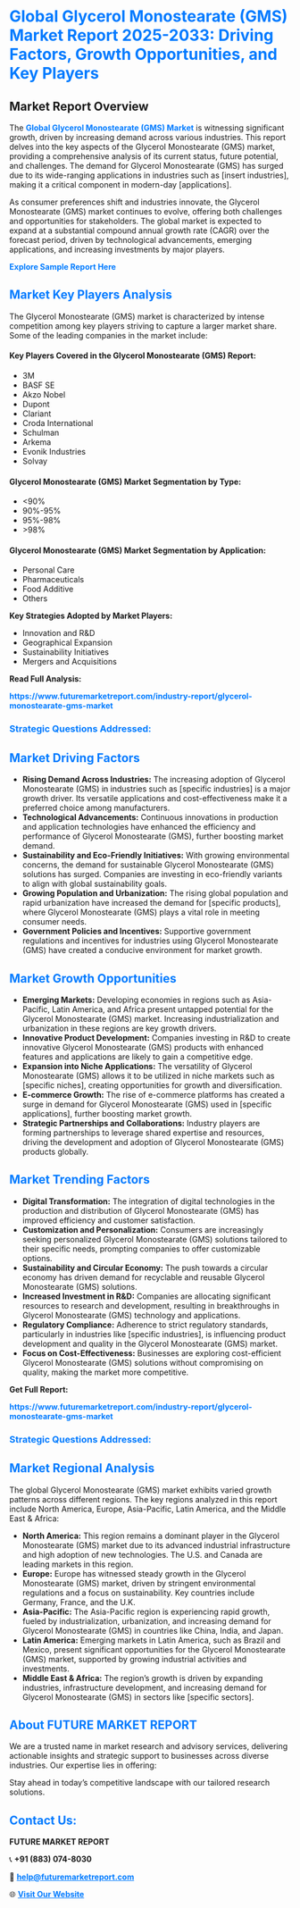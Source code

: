 <h1 style="color: #007BFF;">Global Glycerol Monostearate (GMS) Market Report 2025-2033: Driving Factors, Growth Opportunities, and Key Players</h1>

<section id="overview">
<h2>Market Report Overview</h2>
<p>The <a href="https://www.futuremarketreport.com/industry-report/glycerol-monostearate-gms-market" style="color: #007BFF; text-decoration: none;"><strong>Global Glycerol Monostearate (GMS) Market</strong></a> is witnessing significant growth, driven by increasing demand across various industries. This report delves into the key aspects of the Glycerol Monostearate (GMS) market, providing a comprehensive analysis of its current status, future potential, and challenges. The demand for Glycerol Monostearate (GMS) has surged due to its wide-ranging applications in industries such as [insert industries], making it a critical component in modern-day [applications].</p>
<p>As consumer preferences shift and industries innovate, the Glycerol Monostearate (GMS) market continues to evolve, offering both challenges and opportunities for stakeholders. The global market is expected to expand at a substantial compound annual growth rate (CAGR) over the forecast period, driven by technological advancements, emerging applications, and increasing investments by major players.</p>
</section>

<section id="overview">
<p><a href="https://www.futuremarketreport.com/request-sample/reportId=88447" style="color: #007BFF; text-decoration: none;"><strong>Explore Sample Report Here</strong></a></p>
</section>

<section id="key-players">
<h2 style="color: #007BFF;">Market Key Players Analysis</h2>
<p>The Glycerol Monostearate (GMS) market is characterized by intense competition among key players striving to capture a larger market share. Some of the leading companies in the market include:</p>
<h4>Key Players Covered in the Glycerol Monostearate (GMS) Report:</h4>
<ul><li>3M</li><li>BASF SE</li><li>Akzo Nobel</li><li>Dupont</li><li>Clariant</li><li>Croda International</li><li>Schulman</li><li>Arkema</li><li>Evonik Industries</li><li>Solvay</li></ul>
<h4>Glycerol Monostearate (GMS) Market Segmentation by Type:</h4>
<ul><li>&lt;90%</li><li>90%-95%</li><li>95%-98%</li><li>&gt;98%</li></ul>

<h4>Glycerol Monostearate (GMS) Market Segmentation by Application:</h4>
<ul><li>Personal Care</li><li>Pharmaceuticals</li><li>Food Additive</li><li>Others</li></ul>
<p><strong>Key Strategies Adopted by Market Players:</strong></p>
<ul>
<li>Innovation and R&D</li>
<li>Geographical Expansion</li>
<li>Sustainability Initiatives</li>
<li>Mergers and Acquisitions</li>
</ul>
</section>

<section>
<p><strong>Read Full Analysis: </strong></p><a href="https://www.futuremarketreport.com/industry-report/glycerol-monostearate-gms-market" style="color: #007BFF; text-decoration: none;"><strong>https://www.futuremarketreport.com/industry-report/glycerol-monostearate-gms-market</strong></a>
<h3 style="color: #007BFF;">Strategic Questions Addressed:</h3>
</section>

<section id="driving-factors">
<h2 style="color: #007BFF;">Market Driving Factors</h2>
<ul>
<li><strong>Rising Demand Across Industries:</strong> The increasing adoption of Glycerol Monostearate (GMS) in industries such as [specific industries] is a major growth driver. Its versatile applications and cost-effectiveness make it a preferred choice among manufacturers.</li>
<li><strong>Technological Advancements:</strong> Continuous innovations in production and application technologies have enhanced the efficiency and performance of Glycerol Monostearate (GMS), further boosting market demand.</li>
<li><strong>Sustainability and Eco-Friendly Initiatives:</strong> With growing environmental concerns, the demand for sustainable Glycerol Monostearate (GMS) solutions has surged. Companies are investing in eco-friendly variants to align with global sustainability goals.</li>
<li><strong>Growing Population and Urbanization:</strong> The rising global population and rapid urbanization have increased the demand for [specific products], where Glycerol Monostearate (GMS) plays a vital role in meeting consumer needs.</li>
<li><strong>Government Policies and Incentives:</strong> Supportive government regulations and incentives for industries using Glycerol Monostearate (GMS) have created a conducive environment for market growth.</li>
</ul>
</section>

<section id="growth-opportunities">
<h2 style="color: #007BFF;">Market Growth Opportunities</h2>
<ul>
<li><strong>Emerging Markets:</strong> Developing economies in regions such as Asia-Pacific, Latin America, and Africa present untapped potential for the Glycerol Monostearate (GMS) market. Increasing industrialization and urbanization in these regions are key growth drivers.</li>
<li><strong>Innovative Product Development:</strong> Companies investing in R&D to create innovative Glycerol Monostearate (GMS) products with enhanced features and applications are likely to gain a competitive edge.</li>
<li><strong>Expansion into Niche Applications:</strong> The versatility of Glycerol Monostearate (GMS) allows it to be utilized in niche markets such as [specific niches], creating opportunities for growth and diversification.</li>
<li><strong>E-commerce Growth:</strong> The rise of e-commerce platforms has created a surge in demand for Glycerol Monostearate (GMS) used in [specific applications], further boosting market growth.</li>
<li><strong>Strategic Partnerships and Collaborations:</strong> Industry players are forming partnerships to leverage shared expertise and resources, driving the development and adoption of Glycerol Monostearate (GMS) products globally.</li>
</ul>
</section>

<section id="trending-factors">
<h2 style="color: #007BFF;">Market Trending Factors</h2>
<ul>
<li><strong>Digital Transformation:</strong> The integration of digital technologies in the production and distribution of Glycerol Monostearate (GMS) has improved efficiency and customer satisfaction.</li>
<li><strong>Customization and Personalization:</strong> Consumers are increasingly seeking personalized Glycerol Monostearate (GMS) solutions tailored to their specific needs, prompting companies to offer customizable options.</li>
<li><strong>Sustainability and Circular Economy:</strong> The push towards a circular economy has driven demand for recyclable and reusable Glycerol Monostearate (GMS) solutions.</li>
<li><strong>Increased Investment in R&D:</strong> Companies are allocating significant resources to research and development, resulting in breakthroughs in Glycerol Monostearate (GMS) technology and applications.</li>
<li><strong>Regulatory Compliance:</strong> Adherence to strict regulatory standards, particularly in industries like [specific industries], is influencing product development and quality in the Glycerol Monostearate (GMS) market.</li>
<li><strong>Focus on Cost-Effectiveness:</strong> Businesses are exploring cost-efficient Glycerol Monostearate (GMS) solutions without compromising on quality, making the market more competitive.</li>
</ul>
</section>

<section>
<p><strong>Get Full Report: </strong></p><a href="https://www.futuremarketreport.com/industry-report/glycerol-monostearate-gms-market" style="color: #007BFF; text-decoration: none;"><strong>https://www.futuremarketreport.com/industry-report/glycerol-monostearate-gms-market</strong></a>
<h3 style="color: #007BFF;">Strategic Questions Addressed:</h3>
</section>


<section id="regional-analysis">
<h2 style="color: #007BFF;">Market Regional Analysis</h2>
<p>The global Glycerol Monostearate (GMS) market exhibits varied growth patterns across different regions. The key regions analyzed in this report include North America, Europe, Asia-Pacific, Latin America, and the Middle East & Africa:</p>
<ul>
<li><strong>North America:</strong> This region remains a dominant player in the Glycerol Monostearate (GMS) market due to its advanced industrial infrastructure and high adoption of new technologies. The U.S. and Canada are leading markets in this region.</li>
<li><strong>Europe:</strong> Europe has witnessed steady growth in the Glycerol Monostearate (GMS) market, driven by stringent environmental regulations and a focus on sustainability. Key countries include Germany, France, and the U.K.</li>
<li><strong>Asia-Pacific:</strong> The Asia-Pacific region is experiencing rapid growth, fueled by industrialization, urbanization, and increasing demand for Glycerol Monostearate (GMS) in countries like China, India, and Japan.</li>
<li><strong>Latin America:</strong> Emerging markets in Latin America, such as Brazil and Mexico, present significant opportunities for the Glycerol Monostearate (GMS) market, supported by growing industrial activities and investments.</li>
<li><strong>Middle East & Africa:</strong> The region’s growth is driven by expanding industries, infrastructure development, and increasing demand for Glycerol Monostearate (GMS) in sectors like [specific sectors].</li>
</ul>
</section>

<footer>
<h2 style="color: #007BFF;">About FUTURE MARKET REPORT</h2>
<p>We are a trusted name in market research and advisory services, delivering actionable insights and strategic support to businesses across diverse industries. Our expertise lies in offering:</p>

<p>Stay ahead in today’s competitive landscape with our tailored research solutions.</p>

<h2 style="color: #007BFF;">Contact Us:</h2>
<p><strong>FUTURE MARKET REPORT</strong></p>
<p>📞 <strong>+91 (883) 074-8030</strong></p>
<p>📧 <strong><a href="mailto:help@futuremarketreport.com" style="color: #007BFF;">help@futuremarketreport.com</a></strong></p>
<p>🌐 <strong><a href="https://www.futuremarketreport.com/" style="color: #007BFF;">Visit Our Website</a></strong></p>
</footer>